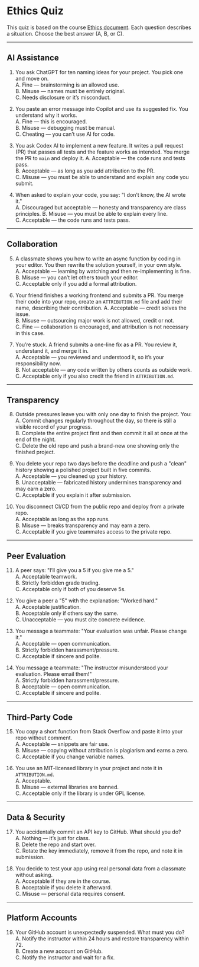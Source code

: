 # Ethics Quiz

This quiz is based on the course [Ethics document](../notes/ethics.md). Each question describes a situation. Choose the best answer (A, B, or C).  

---

## AI Assistance

1. You ask ChatGPT for ten naming ideas for your project. You pick one and move on.  
  A. Fine — brainstorming is an allowed use.  
  B. Misuse — names must be entirely original.  
  C. Needs disclosure or it’s misconduct.  

2. You paste an error message into Copilot and use its suggested fix. You understand why it works.  
  A. Fine — this is encouraged.  
  B. Misuse — debugging must be manual.  
  C. Cheating — you can’t use AI for code.  

3. You ask Codex AI to implement a new feature. It writes a pull request (PR) that passes all tests and the feature works as intended. You merge the PR to `main` and deploy it.
  A. Acceptable — the code runs and tests pass.  
  B. Acceptable — as long as you add attribution to the PR.  
  C. Misuse — you must be able to understand and explain any code you submit.  

4. When asked to explain your code, you say: "I don’t know, the AI wrote it."  
  A. Discouraged but acceptable — honesty and transparency are class principles.
  B. Misuse — you must be able to explain every line.  
  C. Acceptable — the code runs and tests pass.  

---

## Collaboration

5. A classmate shows you how to write an async function by coding in your editor. You then rewrite the solution yourself, in your own style.  
  A. Acceptable — learning by watching and then re-implementing is fine.  
  B. Misuse — you can’t let others touch your editor.  
  C. Acceptable only if you add a formal attribution.  

6. Your friend finishes a working frontend and submits a PR. You merge their code into your repo, create an `ATTRIBUTION.md` file and add their name, describing their contribution.
  A. Acceptable — credit solves the issue.  
  B. Misuse — outsourcing major work is not allowed, credit or not.  
  C. Fine — collaboration is encouraged, and attribution is not necessary in this case.

7. You’re stuck. A friend submits a one-line fix as a PR. You review it, understand it, and merge it in.  
  A. Acceptable — you reviewed and understood it, so it’s your responsibility now.  
  B. Not acceptable — any code written by others counts as outside work.  
  C. Acceptable only if you also credit the friend in `ATTRIBUTION.md`.  

---

## Transparency

8. Outside pressures leave you with only one day to finish the project. You:  
  A. Commit changes regularly throughout the day, so there is still a visible record of your progress.  
  B. Complete the entire project first and then commit it all at once at the end of the night.  
  C. Delete the old repo and push a brand-new one showing only the finished project.  

9. You delete your repo two days before the deadline and push a "clean" history showing a polished project built in five commits.  
  A. Acceptable — you cleaned up your history.  
  B. Unacceptable — fabricated history undermines transparency and may earn a zero.  
  C. Acceptable if you explain it after submission.  

10. You disconnect CI/CD from the public repo and deploy from a private repo.  
  A. Acceptable as long as the app runs.  
  B. Misuse — breaks transparency and may earn a zero.  
  C. Acceptable if you give teammates access to the private repo.  

---

## Peer Evaluation

11. A peer says: "I’ll give you a 5 if you give me a 5."  
  A. Acceptable teamwork.  
  B. Strictly forbidden grade trading.  
  C. Acceptable only if both of you deserve 5s.  

12. You give a peer a "5" with the explanation: "Worked hard."  
  A. Acceptable justification.  
  B. Acceptable only if others say the same.  
  C. Unacceptable — you must cite concrete evidence.  

13. You message a teammate: "Your evaluation was unfair. Please change it."  
  A. Acceptable — open communication.  
  B. Strictly forbidden harassment/pressure.  
  C. Acceptable if sincere and polite.  

14. You message a teammate: "The instructor misunderstood your evaluation. Please email them!"  
  A. Strictly forbidden harassment/pressure.  
  B. Acceptable — open communication.  
  C. Acceptable if sincere and polite.  

---

## Third-Party Code

15. You copy a short function from Stack Overflow and paste it into your repo without comment.  
  A. Acceptable — snippets are fair use.  
  B. Misuse — copying without attribution is plagiarism and earns a zero.  
  C. Acceptable if you change variable names.  

16. You use an MIT-licensed library in your project and note it in `ATTRIBUTION.md`.  
  A. Acceptable.  
  B. Misuse — external libraries are banned.  
  C. Acceptable only if the library is under GPL license.  

---

## Data & Security

17. You accidentally commit an API key to GitHub. What should you do?  
  A. Nothing — it’s just for class.  
  B. Delete the repo and start over.  
  C. Rotate the key immediately, remove it from the repo, and note it in submission.  

18. You decide to test your app using real personal data from a classmate without asking.  
  A. Acceptable if they are in the course.  
  B. Acceptable if you delete it afterward.  
  C. Misuse — personal data requires consent.  

---

## Platform Accounts

19. Your GitHub account is unexpectedly suspended. What must you do?  
  A. Notify the instructor within 24 hours and restore transparency within 72.  
  B. Create a new account on GitHub.  
  C. Notify the instructor and wait for a fix.
